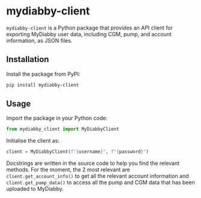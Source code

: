 # mydiabby-client

`mydiabby-client` is a Python package that provides an API client for exporting MyDiabby user data, including CGM, pump, and account information, as JSON files.

## Installation

Install the package from PyPI:

```bash
pip install mydiabby-client
```

## Usage

Import the package in your Python code:

```python
from mydiabby_client import MyDiabbyClient
```

Initialise the client as:

```python
client = MyDiabbyClient(f"{username}", f"{password}")
```

Docstrings are written in the source code to help you find the relevant methods. For the moment, the 2 most relevant are `client.get_account_info()` to get all the relevant account information and `client.get_pump_data()` to access all the pump and CGM data that has been uploaded to MyDiabby.
